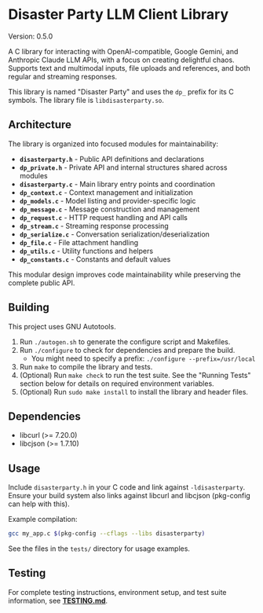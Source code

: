 # Disaster Party LLM Client Library

Version: 0.5.0

A C library for interacting with OpenAI-compatible, Google Gemini, and Anthropic Claude LLM APIs, with a focus on creating delightful chaos. Supports text and multimodal inputs, file uploads and references, and both regular and streaming responses.

This library is named "Disaster Party" and uses the `dp_` prefix for its C symbols. The library file is `libdisasterparty.so`.

## Architecture

The library is organized into focused modules for maintainability:

- **`disasterparty.h`** - Public API definitions and declarations
- **`dp_private.h`** - Private API and internal structures shared across modules
- **`disasterparty.c`** - Main library entry points and coordination
- **`dp_context.c`** - Context management and initialization
- **`dp_models.c`** - Model listing and provider-specific logic
- **`dp_message.c`** - Message construction and management
- **`dp_request.c`** - HTTP request handling and API calls
- **`dp_stream.c`** - Streaming response processing
- **`dp_serialize.c`** - Conversation serialization/deserialization
- **`dp_file.c`** - File attachment handling
- **`dp_utils.c`** - Utility functions and helpers
- **`dp_constants.c`** - Constants and default values

This modular design improves code maintainability while preserving the complete public API.

## Building

This project uses GNU Autotools.

1.  Run `./autogen.sh` to generate the configure script and Makefiles.
2.  Run `./configure` to check for dependencies and prepare the build.
    * You might need to specify a prefix: `./configure --prefix=/usr/local`
3.  Run `make` to compile the library and tests.
4.  (Optional) Run `make check` to run the test suite. See the "Running Tests" section below for details on required environment variables.
5.  (Optional) Run `sudo make install` to install the library and header files.

## Dependencies

* libcurl (>= 7.20.0)
* libcjson (>= 1.7.10)

## Usage

Include `disasterparty.h` in your C code and link against `-ldisasterparty`.
Ensure your build system also links against libcurl and libcjson (pkg-config can help with this).

Example compilation:
```sh
gcc my_app.c $(pkg-config --cflags --libs disasterparty)
```

See the files in the `tests/` directory for usage examples.

## Testing

For complete testing instructions, environment setup, and test suite information, see **[TESTING.md](TESTING.md)**.